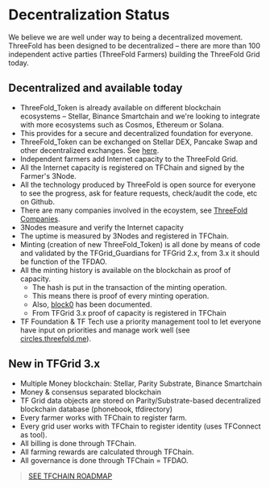 # Decentralization Status

We believe we are well under way to being a decentralized movement. ThreeFold has been designed to be decentralized – there are more than 100 independent active parties (ThreeFold Farmers) building the ThreeFold Grid today.

## Decentralized and available today

- ThreeFold_Token is already available on different blockchain ecosystems – Stellar, Binance Smartchain and we're looking to integrate with more ecosystems such as Cosmos, Ethereum or Solana.
- This provides for a secure and decentralized foundation for everyone. 
- ThreeFold_Token can be exchanged on Stellar DEX, Pancake Swap and other decentralized exchanges. See [here](how_to_buy).
- Independent farmers add Internet capacity to the ThreeFold Grid.
- All the Internet capacity is registered on TFChain and signed by the Farmer's 3Node.
- All the technology produced by ThreeFold is open source for everyone to see the progress, ask for feature requests, check/audit the code, etc on Github.
- There are many companies involved in the ecoystem, see [ThreeFold Companies](threefold_companies). 
- 3Nodes measure and verify the Internet capacity
- The uptime is measured by 3Nodes and registered in TFChain.
- Minting (creation of new ThreeFold_Token) is all done by means of code and validated by the TFGrid_Guardians for TFGrid 2.x, from 3.x it should be function of the TFDAO.
- All the minting history is available on the blockchain as proof of capacity.
  - The hash is put in the transaction of the minting operation.
  - This means there is proof of every minting operation.
  - Also, [block0](genesis_block_pool_details) has been documented.
  - From TFGrid 3.x proof of capacity is registered in TFChain
- TF Foundation & TF Tech use a priority management tool to let everyone have input on priorities and manage work well (see [circles.threefold.me](https://circles.threefold.me)).

## New in TFGrid 3.x

- Multiple Money blockchain: Stellar, Parity Substrate, Binance Smartchain
- Money & consensus separated blockchain
- TF Grid data objects are stored on Parity/Substrate-based decentralized blockchain database (phonebook, tfdirectory)
- Every farmer works with TFChain to register farm.
- Every grid user works with TFChain to register identity (uses TFConnect as tool).
- All billing is done through TFChain.
- All farming rewards are calculated through TFChain.
- All governance is done through TFChain = TFDAO.

> [SEE TFCHAIN ROADMAP](roadmap_tfchain3)

